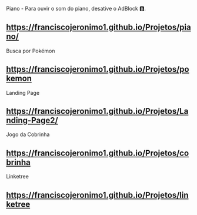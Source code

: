 

Piano - Para ouvir o som do piano, desative o AdBlock 🅱.
## https://franciscojeronimo1.github.io/Projetos/piano/

Busca por Pokémon
## https://franciscojeronimo1.github.io/Projetos/pokemon

Landing Page 
## https://franciscojeronimo1.github.io/Projetos/Landing-Page2/

Jogo da Cobrinha

## https://franciscojeronimo1.github.io/Projetos/cobrinha

Linketree

## https://franciscojeronimo1.github.io/Projetos/linketree
